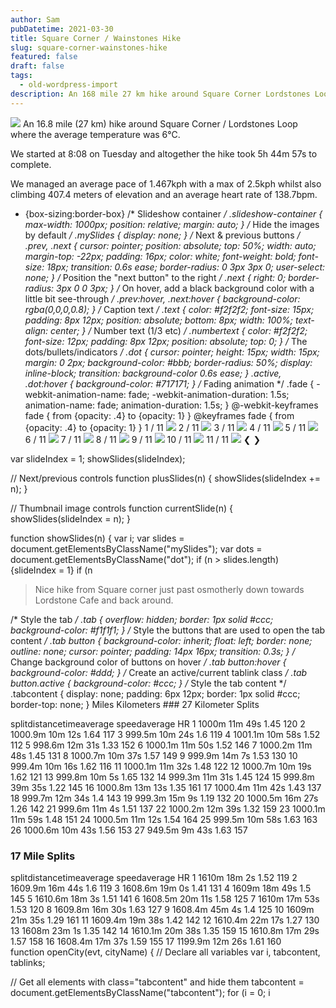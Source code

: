 ```yaml
---
author: Sam
pubDatetime: 2021-03-30
title: Square Corner / Wainstones Hike
slug: square-corner-wainstones-hike
featured: false
draft: false
tags:
  - old-wordpress-import
description: An 168 mile 27 km hike around Square Corner Lordstones Loop where the average temperature was 6℃...
---
```


![](https://maps.googleapis.com/maps/api/staticmap?size=600x100&maptype=roadmap&path=enc:}nwjIhruF@oA^uEXgCX}AXkA`AuChAiEj@aBh@uB`AgDb@qAb@_Bj@{Cv@_GJg@DMFa@nAoGXgBf@uDl@iGXmB^cBf@gB~AgEPu@HaAL}EDcAHe@n@oCLu@d@qFDsBUuC?}ARgBh@uDVkDF]NYbA}@t@iA`@cANu@D}@GaAe@iFMo@i@gEIaAEcAEkE@sAHeCb@kGBqBEgAKaAk@kEMiAEy@CgCDwBJq@h@kH^{FL_C\iEN}CPwBFWTSnEsBJCJ?n@VPBPARGVWv@mA~@gAnBkBV_@P]Nk@Dg@@m@OkBC}@CUKKe@OUKy@m@{AcBa@k@YsAQqAa@oEYcBQu@Yy@KSGAEGo@{A[_@k@[MKISSu@OSc@Sm@g@QIc@I{@CQIE_@?oAEo@[o@iAoAKY?QDQ^s@HU@WCUCIGCEMe@q@e@}@}@{By@cCkBaBuAcBuAiAmAoAUOq@Wu@g@_A{@YWE?y@cAmA{@eAwAm@][[a@o@u@cCSYc@_@UYeBcFm@eAo@qA_A}A_@k@}AmBgDmCsA}Ay@w@Ua@w@cBk@eAgAwA[u@iAeDeAcGOc@QYw@y@_@s@cAaBo@yASWm@m@eB_C_@k@Yq@Y}@Oo@Ig@MmBKeAKm@M[OME?aDdAwBbAWD[B_@Aq@My@Qw@[eAY{AUoGwDiAi@}@i@cAg@cAu@eDyB_@[iBmBcBsAkBuA}@gA{@i@cAc@q@cAMKOIQEqBG{@[s@AOQmA{BYy@g@uBQg@QQmA}@MEQ?y@^wCV_@H}@`@e@?o@I{@OmBWO??CWMw@s@{@q@w@c@UEw@As@M_@?YDc@NCCC@ABBAUTORcBdDeB~EoArESpAWlDU`AQd@]f@yAzAg@p@qBpBU^Yr@g@dBI`@WxBI^MVWRuA`@kAn@}BbAqErCw@h@_A^}@b@WFM@w@Ga@JeA^yCrAuAf@}B~@]JOBO?o@KS?q@bAgAvAY\KBKLc@v@QPIDI@QGU[CI@ENB?LMJUJMHWf@K\UtAc@~Ak@rC{@bCe@h@o@j@iApAeBpAUVY|@o@rAOd@g@~CQ|AS\w@~@s@Hs@OM?eCh@}@J{@ZI@q@Us@I}@YYU{AqBWW[QkAa@[GeACsBD}@?iBSq@Xs@PeAx@k@TSLs@~@WVa@T[VODO?_@CWKw@i@iA}@{@}@m@e@e@WMCK?GPQlAMb@kAzBc@~@GJGDy@RUPQ`@wAlE_BzDUb@QPUJS@}AcAWWAc@?yBCc@Mu@iAaE]o@_@YUI}@Sy@_@aA[WE_@@kANi@Lo@T]Fy@Bu@Hk@Ak@QUSiAk@eAy@WOUEW@OBk@RK@IAMGKKm@aAY[QGSAY@SDD?KGYi@}@mAKIm@YSUYi@{@kAcAeCMg@E]JS^c@Vu@DCD@HPBVATGRGBD@FEBu@IMOCGFIXKRi@\Fb@Z`A~@xBPTf@^b@|@p@d@j@x@d@j@Rp@@ZHv@p@vBf@n@b@`ANIb@c@FCH?tA^PNR^H^@\CTSl@CT@VLFT?LBFLDTANELED[FJFf@f@P^PxA\dAFz@ZrBL\JH@CJ\PZ`@d@r@l@r@x@h@d@r@b@TFj@@PBLHd@f@p@Tl@f@PDh@?l@^zA\VJ^\z@bAj@|@dBdBxAbBZT|At@j@b@|@`@l@j@d@X`CjBj@x@n@vARN^NLNDRZxBXjAx@xBt@|A?XGfAFnBl@zD`ArFXtDLdCHbAZ~B`AvFXfCDv@N~IRpHJh@Bf@XbAb@|CLb@\v@Nd@PpAF|@?`AU|EEnCVhI?xABDDhBJvA@lAC^Qr@]vBEd@CfAGf@G\Uh@GXm@bEKnD@f@h@pF@d@AvAF|AAt@LfBNdAZbALlA?n@BVFRLRTNENA\XrCC~@HdACd@Ov@@f@DNHJLHRDCH@C@BHE`@EpA]nBgAhBqAr@}@r@Od@Qf@Yh@WBEBODAf@VXP~BlCR`@h@xA`@pBV~@V^^Rd@Z^Jj@DX?TKZ[Tc@Tk@VcAJ[HGJEJ?JDPVl@~AH\Jp@Vz@@`@E^@DKABB@GAd@@Q@EB?d@p@J~@JZfA|ALTVhBh@fChA~EP`@Hb@@d@Cf@[zA{@`Di@`Aa@|@s@jA_AnBMLUNW^g@dAWf@K`@UxCGb@ITcAlAuArAYd@Ql@o@pCw@jBi@|Au@hBQ|@[~BY~@OZW`@Yn@]^w@j@MPGRGZAf@Bh@Fl@?VYRy@ZpAYNAN@f@V~@|@p@dA^~@Zf@Rr@p@tAVp@f@r@n@|AT^b@bB^hDXbApAbH~@lILtApAvFTvAP|BVl@X`@`@z@b@l@Xz@Zx@FZFzATbABABf@Lp@dAdBt@|@VTZNz@X|@Rt@FhBAb@BdATvAl@t@RnDh@tAXt@?\Dz@ZdBfAn@Vx@^^J^Bn@EnAo@`AMJOZu@Ve@HKJEn@KrAI`Bc@bDi@dAKj@e@zB{ArD{AxAc@xBi@xAYdCk@xAUh@An@HrA^|Ah@nBh@`BTzAN~BLhEf@jAFfAPb@@dAJpAFxABdADl@AL@@AnA[dAOtAYvCUt@Oh@QbAItCc@hA[nAi@FEXi@`@a@j@aB~@mB`@m@X[VQTIt@KdCm@p@Y^WKKUKTCXQt@s@RMdBu@rCuBt@o@pBqBbImJfA{Ax@oAp@mAX[VGXCpCMfCQbF{@bAMlE{@hAOZOLUHk@FaA&key=AIzaSyAtRj1Xxwba4ONcJb1nGIi-hBTvfC7U9iI) An 16.8 mile (27 km) hike around Square Corner / Lordstones Loop where the average temperature was 6℃.

We started at 8:08 on Tuesday and altogether the hike took 5h 44m 57s to complete.

We managed an average pace of 1.467kph with a max of 2.5kph whilst also climbing 407.4 meters of elevation and an average heart rate of 138.7bpm.

 * {box-sizing:border-box} /* Slideshow container */ .slideshow-container { max-width: 1000px; position: relative; margin: auto; } /* Hide the images by default */ .mySlides { display: none; } /* Next & previous buttons */ .prev, .next { cursor: pointer; position: absolute; top: 50%; width: auto; margin-top: -22px; padding: 16px; color: white; font-weight: bold; font-size: 18px; transition: 0.6s ease; border-radius: 0 3px 3px 0; user-select: none; } /* Position the "next button" to the right */ .next { right: 0; border-radius: 3px 0 0 3px; } /* On hover, add a black background color with a little bit see-through */ .prev:hover, .next:hover { background-color: rgba(0,0,0,0.8); } /* Caption text */ .text { color: #f2f2f2; font-size: 15px; padding: 8px 12px; position: absolute; bottom: 8px; width: 100%; text-align: center; } /* Number text (1/3 etc) */ .numbertext { color: #f2f2f2; font-size: 12px; padding: 8px 12px; position: absolute; top: 0; } /* The dots/bullets/indicators */ .dot { cursor: pointer; height: 15px; width: 15px; margin: 0 2px; background-color: #bbb; border-radius: 50%; display: inline-block; transition: background-color 0.6s ease; } .active, .dot:hover { background-color: #717171; } /* Fading animation */ .fade { -webkit-animation-name: fade; -webkit-animation-duration: 1.5s; animation-name: fade; animation-duration: 1.5s; } @-webkit-keyframes fade { from {opacity: .4} to {opacity: 1} } @keyframes fade { from {opacity: .4} to {opacity: 1} }    1 / 11 ![](https://dgtzuqphqg23d.cloudfront.net/lXaBtS9HN4l1-z2DKLiUPXpaq4jf47XnkA2rTrBcr8U-1024x768.jpg)    2 / 11 ![](https://dgtzuqphqg23d.cloudfront.net/ZzKRP8GAm4jxji-NnRE-_TT5EsND54pRNnGP4WT2_h8-1024x768.jpg)    3 / 11 ![](https://dgtzuqphqg23d.cloudfront.net/4iwkAHyaXU8mtUqgQJbz9aGbJahu4iokQ3mR-6hnkko-1024x768.jpg)    4 / 11 ![](https://dgtzuqphqg23d.cloudfront.net/cUj6CMUURGodFWHgy5l3d1YYaewju3XsYFswzo1SghA-1024x768.jpg)    5 / 11 ![](https://dgtzuqphqg23d.cloudfront.net/1IV7I_DkmhSG9F2oXgwRDPmO7gyx4qY90H7l7qxDnVA-1024x768.jpg)    6 / 11 ![](https://dgtzuqphqg23d.cloudfront.net/jWX4g6B5NgRcjfOdoKPW8FNIQ4SZT-gKbZ-cBq2HeYo-768x1024.jpg)    7 / 11 ![](https://dgtzuqphqg23d.cloudfront.net/BjnhDhyGxUKjcHpIONkB9y_chCWs-PKvTw8Q1E9rms4-1024x768.jpg)    8 / 11 ![](https://dgtzuqphqg23d.cloudfront.net/4jGAofi8JeRO5ox3T8ppCRX-CEf4KeNdwlONrOJbMzY-1024x768.jpg)    9 / 11 ![](https://dgtzuqphqg23d.cloudfront.net/PJ5wj6jFjxKgniT7jLQJO6cgvrhwHviu3AtzPy0tDck-1024x768.jpg)    10 / 11 ![](https://dgtzuqphqg23d.cloudfront.net/EpgekK4Sn0QKu_7Km94Qwcc288IJRGcZEpL22TpP44A-1024x768.jpg)    11 / 11 ![](https://dgtzuqphqg23d.cloudfront.net/C8UmvE7-AYpCDl7jcVTYqKPhaHPAbdMQ6JsADn30Nx0-1024x768.jpg)   ❮ ❯ 
   
var slideIndex = 1;
showSlides(slideIndex);

// Next/previous controls
function plusSlides(n) {
showSlides(slideIndex += n);
}

// Thumbnail image controls
function currentSlide(n) {
showSlides(slideIndex = n);
}

function showSlides(n) {
var i;
var slides = document.getElementsByClassName("mySlides");
var dots = document.getElementsByClassName("dot");
if (n > slides.length) {slideIndex = 1}
if (n 
> Nice hike from Square corner just past osmotherly down towards Lordstone Cafe and back around.
> 
> 

 /* Style the tab */ .tab { overflow: hidden; border: 1px solid #ccc; background-color: #f1f1f1; } /* Style the buttons that are used to open the tab content */ .tab button { background-color: inherit; float: left; border: none; outline: none; cursor: pointer; padding: 14px 16px; transition: 0.3s; } /* Change background color of buttons on hover */ .tab button:hover { background-color: #ddd; } /* Create an active/current tablink class */ .tab button.active { background-color: #ccc; } /* Style the tab content */ .tabcontent { display: none; padding: 6px 12px; border: 1px solid #ccc; border-top: none; }   Miles Kilometers   ### 27 Kilometer Splits

   splitdistancetimeaverage speedaverage HR    1 1000m 11m 49s 1.45 120   2 1000.9m 10m 12s 1.64 117   3 999.5m 10m 24s 1.6 119   4 1001.1m 10m 58s 1.52 112   5 998.6m 12m 31s 1.33 152   6 1000.1m 11m 50s 1.52 146   7 1000.2m 11m 48s 1.45 131   8 1000.7m 10m 37s 1.57 149   9 999.9m 14m 7s 1.53 130   10 999.4m 10m 16s 1.62 116   11 1000.1m 11m 32s 1.48 122   12 1000.7m 10m 19s 1.62 121   13 999.8m 10m 5s 1.65 132   14 999.3m 11m 31s 1.45 124   15 999.8m 39m 35s 1.22 145   16 1000.8m 13m 13s 1.35 161   17 1000.4m 11m 42s 1.43 137   18 999.7m 12m 34s 1.4 143   19 999.3m 15m 9s 1.19 132   20 1000.5m 16m 27s 1.26 142   21 999.6m 11m 4s 1.51 137   22 1000.2m 12m 39s 1.32 159   23 1000.1m 11m 59s 1.48 151   24 1000.5m 11m 12s 1.54 164   25 999.5m 10m 58s 1.63 163   26 1000.6m 10m 43s 1.56 153   27 949.5m 9m 43s 1.63 157    

 ### 17 Mile Splits

   splitdistancetimeaverage speedaverage HR    1 1610m 18m 2s 1.52 119   2 1609.9m 16m 44s 1.6 119   3 1608.6m 19m 0s 1.41 131   4 1609m 18m 49s 1.5 145   5 1610.6m 18m 3s 1.51 141   6 1608.5m 20m 11s 1.58 125   7 1610m 17m 53s 1.53 120   8 1609.8m 16m 30s 1.63 127   9 1608.4m 45m 4s 1.4 125   10 1609m 21m 35s 1.29 161   11 1609.4m 19m 38s 1.42 142   12 1610.4m 22m 17s 1.27 130   13 1608m 23m 1s 1.35 142   14 1610.1m 20m 38s 1.35 159   15 1610.8m 17m 29s 1.57 158   16 1608.4m 17m 37s 1.59 155   17 1199.9m 12m 26s 1.61 160     
function openCity(evt, cityName) {
// Declare all variables
var i, tabcontent, tablinks;

// Get all elements with class="tabcontent" and hide them
tabcontent = document.getElementsByClassName("tabcontent");
for (i = 0; i